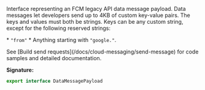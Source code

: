 Interface representing an FCM legacy API data message payload. Data messages let developers send up to 4KB of custom key-value pairs. The keys and values must both be strings. Keys can be any custom string, except for the following reserved strings:

\* `"from"` \* Anything starting with `"google."`<!-- -->.

See \[Build send requests\](/docs/cloud-messaging/send-message) for code samples and detailed documentation.

<b>Signature:</b>

```typescript
export interface DataMessagePayload 
```
